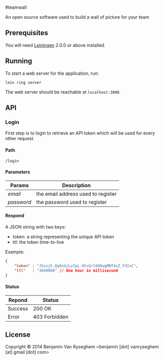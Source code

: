 #teamwall

An open source software used to build a wall of picture for your team

## Prerequisites

You will need [Leiningen][] 2.0.0 or above installed.

[leiningen]: https://github.com/technomancy/leiningen

## Running

To start a web server for the application, run:

    lein ring server
    
The web server should be reachable at `localhost:3000`.

## API

### Login

First step is to login to retrieve an API token which will be used for every other request.

#### Path

    /login

#### Parameters
    
| Params | Description|
--------|--------
| _email_ | the email address used to register|
| _password_| the password used to register|

#### Respond

A JSON string with two keys:

* token: a string representing the unique API token
* ttl: the token time-to-live

Example:

~~~json
{
	"token" : "JSzvjh_Qq0zGjLu7pL-9tvGrl84DwgMNT4vZ_F4IxC",
	"ttl"   : "3600000" // One hour in millisecond
}
~~~

#### Status

| Repond | Status |
--------|--------
| Success | 200 OK |
| Error | 403 Forbidden |


## License

Copyright © 2014 Benjamin Van Ryseghem <benjamin [dot] vanryseghem [at] gmail [dot] com>
